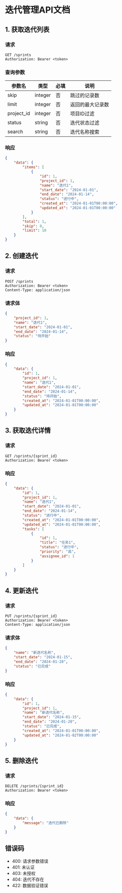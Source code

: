 # 迭代管理API文档

## 1. 获取迭代列表

### 请求
```http
GET /sprints
Authorization: Bearer <token>
```

### 查询参数
| 参数名 | 类型 | 必填 | 说明 |
|--------|------|------|------|
| skip | integer | 否 | 跳过的记录数 |
| limit | integer | 否 | 返回的最大记录数 |
| project_id | integer | 否 | 项目ID过滤 |
| status | string | 否 | 迭代状态过滤 |
| search | string | 否 | 迭代名称搜索 |

### 响应
```json
{
    "data": {
        "items": [
            {
                "id": 1,
                "project_id": 1,
                "name": "迭代1",
                "start_date": "2024-01-01",
                "end_date": "2024-01-14",
                "status": "进行中",
                "created_at": "2024-01-01T00:00:00",
                "updated_at": "2024-01-01T00:00:00"
            }
        ],
        "total": 1,
        "skip": 0,
        "limit": 10
    }
}
```

## 2. 创建迭代

### 请求
```http
POST /sprints
Authorization: Bearer <token>
Content-Type: application/json
```

### 请求体
```json
{
    "project_id": 1,
    "name": "迭代1",
    "start_date": "2024-01-01",
    "end_date": "2024-01-14",
    "status": "待开始"
}
```

### 响应
```json
{
    "data": {
        "id": 1,
        "project_id": 1,
        "name": "迭代1",
        "start_date": "2024-01-01",
        "end_date": "2024-01-14",
        "status": "待开始",
        "created_at": "2024-01-01T00:00:00",
        "updated_at": "2024-01-01T00:00:00"
    }
}
```

## 3. 获取迭代详情

### 请求
```http
GET /sprints/{sprint_id}
Authorization: Bearer <token>
```

### 响应
```json
{
    "data": {
        "id": 1,
        "project_id": 1,
        "name": "迭代1",
        "start_date": "2024-01-01",
        "end_date": "2024-01-14",
        "status": "进行中",
        "created_at": "2024-01-01T00:00:00",
        "updated_at": "2024-01-01T00:00:00",
        "tasks": [
            {
                "id": 1,
                "title": "任务1",
                "status": "进行中",
                "priority": "高",
                "assignee_id": 1
            }
        ]
    }
}
```

## 4. 更新迭代

### 请求
```http
PUT /sprints/{sprint_id}
Authorization: Bearer <token>
Content-Type: application/json
```

### 请求体
```json
{
    "name": "新迭代名称",
    "start_date": "2024-01-15",
    "end_date": "2024-01-28",
    "status": "已完成"
}
```

### 响应
```json
{
    "data": {
        "id": 1,
        "project_id": 1,
        "name": "新迭代名称",
        "start_date": "2024-01-15",
        "end_date": "2024-01-28",
        "status": "已完成",
        "created_at": "2024-01-01T00:00:00",
        "updated_at": "2024-01-02T00:00:00"
    }
}
```

## 5. 删除迭代

### 请求
```http
DELETE /sprints/{sprint_id}
Authorization: Bearer <token>
```

### 响应
```json
{
    "data": {
        "message": "迭代已删除"
    }
}
```

## 错误码
- 400: 请求参数错误
- 401: 未认证
- 403: 未授权
- 404: 迭代不存在
- 422: 数据验证错误 